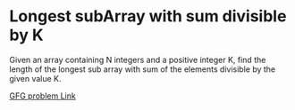 # Longest subArray with sum divisible by K


Given an array containing N integers and a positive integer K, find the length of the longest sub array with sum of the elements divisible by the given value K.

[GFG problem Link](https://practice.geeksforgeeks.org/problems/longest-subarray-with-sum-divisible-by-k1259/0)
